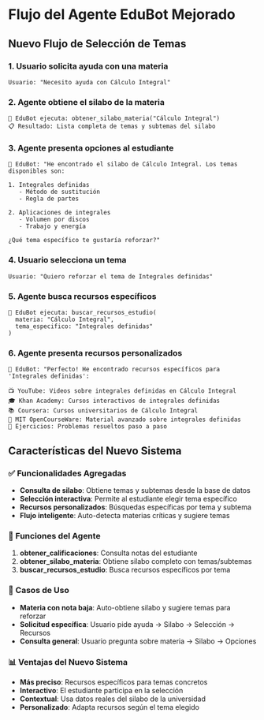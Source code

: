 # Flujo del Agente EduBot Mejorado

## Nuevo Flujo de Selección de Temas

### 1. Usuario solicita ayuda con una materia
```
Usuario: "Necesito ayuda con Cálculo Integral"
```

### 2. Agente obtiene el silabo de la materia
```
🤖 EduBot ejecuta: obtener_silabo_materia("Cálculo Integral")
📋 Resultado: Lista completa de temas y subtemas del silabo
```

### 3. Agente presenta opciones al estudiante
```
🤖 EduBot: "He encontrado el silabo de Cálculo Integral. Los temas disponibles son:

1. Integrales definidas
   - Método de sustitución
   - Regla de partes

2. Aplicaciones de integrales
   - Volumen por discos
   - Trabajo y energía

¿Qué tema específico te gustaría reforzar?"
```

### 4. Usuario selecciona un tema
```
Usuario: "Quiero reforzar el tema de Integrales definidas"
```

### 5. Agente busca recursos específicos
```
🤖 EduBot ejecuta: buscar_recursos_estudio(
  materia: "Cálculo Integral",
  tema_especifico: "Integrales definidas"
)
```

### 6. Agente presenta recursos personalizados
```
🤖 EduBot: "Perfecto! He encontrado recursos específicos para 'Integrales definidas':

📺 YouTube: Videos sobre integrales definidas en Cálculo Integral
🎓 Khan Academy: Cursos interactivos de integrales definidas
📚 Coursera: Cursos universitarios de Cálculo Integral
🔬 MIT OpenCourseWare: Material avanzado sobre integrales definidas
📝 Ejercicios: Problemas resueltos paso a paso
```

## Características del Nuevo Sistema

### ✅ Funcionalidades Agregadas
- **Consulta de silabo**: Obtiene temas y subtemas desde la base de datos
- **Selección interactiva**: Permite al estudiante elegir tema específico
- **Recursos personalizados**: Búsquedas específicas por tema y subtema
- **Flujo inteligente**: Auto-detecta materias críticas y sugiere temas

### 🔧 Funciones del Agente
1. **obtener_calificaciones**: Consulta notas del estudiante
2. **obtener_silabo_materia**: Obtiene silabo completo con temas/subtemas
3. **buscar_recursos_estudio**: Busca recursos específicos por tema

### 🎯 Casos de Uso
- **Materia con nota baja**: Auto-obtiene silabo y sugiere temas para reforzar
- **Solicitud específica**: Usuario pide ayuda → Silabo → Selección → Recursos
- **Consulta general**: Usuario pregunta sobre materia → Silabo → Opciones

### 📊 Ventajas del Nuevo Sistema
- **Más preciso**: Recursos específicos para temas concretos
- **Interactivo**: El estudiante participa en la selección
- **Contextual**: Usa datos reales del silabo de la universidad
- **Personalizado**: Adapta recursos según el tema elegido
